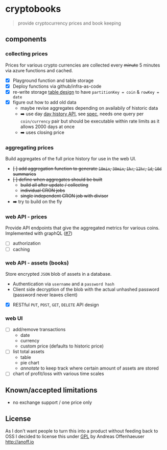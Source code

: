# cryptobooks

> provide cryptocurrency prices and book keeping

## components

### collecting prices

Prices for various crypto currencies are collected every ~~minute~~ 5 minutes via azure functions and cached.

* [x] Playground function and table storage
* [x] Deploy functions via github/infra-as-code
* [x] re-write storage [table design](https://docs.microsoft.com/en-us/azure/storage/storage-table-design-guide) to have `partitionKey = coin` & `rowKey = date`
* [x] figure out how to add old data
    * maybe revise aggregates depending on availabily of historic data
    * ➡️ use day [day history API](https://min-api.cryptocompare.com/data/histoday?fsym=BTC&tsym=USD&limit=1000), see [spec](https://www.cryptocompare.com/api/#-api-data-histoday-), needs one query per `coin/currency` pair but should be executable within rate limits as it allows 2000 days at once
    * ➡️ uses closing price

### aggregating prices

Build aggregates of the full price history for use in the web UI.

* ~~[ ] add aggregation function to generate `10min`, `30min`, `1hr`, `12hr`, `1d`, `10d` summaries~~
* ~~[ ] define when aggregates should be built~~
    * ~~build all after update / collecting~~
    * ~~individual CRON jobs~~
    * ~~single independent CRON job with divisor~~
* ➡️ try to build on the fly

### web API - prices

Provide API endpoints that give the aggregated metrics for various coins. Implemented with graphQL ([#7](https://github.com/anoff/cryptobooks/issues/7))

* [ ] authorization
* [ ] caching

### web API - assets (books)

Store encrypted `JSON` blob of assets in a database.

* Authentication via `username` and a `password hash`
* Client side decryption of the blob with the actual unhashed password (password never leaves client)

* [x] RESTful `PUT`, `POST`, `GET`, `DELETE` API design

### web UI

* [ ] add/remove transactions
    * date
    * currency
    * custom price (defaults to historic price)
* [ ] list total assets
    * table
    * pie chart
    * _annotate_ to keep track where certain amount of assets are stored
* [ ] chart of profit/loss with various time scales

## Known/accepted limitations

* no exchange support / one price only

## License

As I don't want people to turn this into a product without feeding back to OSS I decided to license this under [GPL](./LICENSE) by Andreas Offenhaeuser <http://anoff.io>